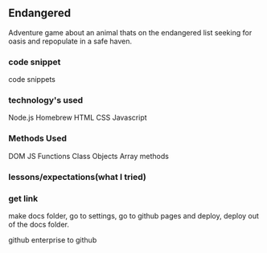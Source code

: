 ## Endangered
Adventure game about an animal thats on the endangered list seeking for oasis and repopulate in a safe haven.

### code snippet

code snippets

### technology's used
Node.js
Homebrew
HTML
CSS
Javascript

### Methods Used
DOM
JS Functions
Class
Objects
Array methods

### lessons/expectations(what I tried)

### get link
make docs folder, go to settings, go to github pages and deploy, deploy out of the docs folder.


github enterprise to github